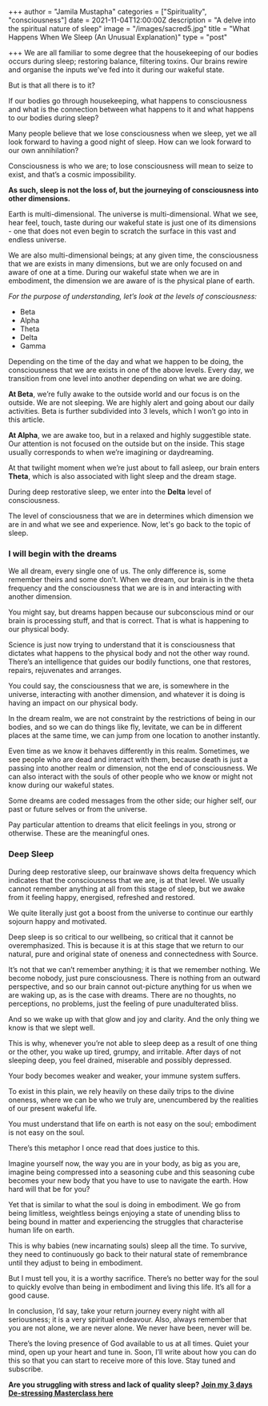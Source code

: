 +++
author = "Jamila Mustapha"
categories = ["Spirituality", "consciousness"]
date = 2021-11-04T12:00:00Z
description = "A delve into the spiritual nature of sleep"
image = "/images/sacred5.jpg"
title = "What Happens When We Sleep (An Unusual Explanation)"
type = "post"

+++
We are all familiar to some degree that the housekeeping of our bodies occurs during sleep; restoring balance, filtering toxins. Our brains rewire and organise the inputs we’ve fed into it during our wakeful state.

But is that all there is to it?

If our bodies go through housekeeping, what happens to consciousness and what is the connection between what happens to it and what happens to our bodies during sleep?

Many people believe that we lose consciousness when we sleep, yet we all look forward to having a good night of sleep. How can we look forward to our own annihilation?

Consciousness is who we are; to lose consciousness will mean to seize to exist, and that’s a cosmic impossibility.

**As such, sleep is not the loss of, but the journeying of consciousness into other dimensions.**

Earth is multi-dimensional. The universe is multi-dimensional. What we see, hear feel, touch, taste during our wakeful state is just one of its dimensions - one that does not even begin to scratch the surface in this vast and endless universe.

We are also multi-dimensional beings; at any given time, the consciousness that we are exists in many dimensions, but we are only focused on and aware of one at a time. During our wakeful state when we are in embodiment, the dimension we are aware of is the physical plane of earth.

_For the purpose of understanding, let’s look at the levels of consciousness:_

* Beta
* Alpha
* Theta
* Delta
* Gamma

Depending on the time of the day and what we happen to be doing, the consciousness that we are exists in one of the above levels. Every day, we transition from one level into another depending on what we are doing.

**At Beta**, we’re fully awake to the outside world and our focus is on the outside. We are not sleeping. We are highly alert and going about our daily activities. Beta is further subdivided into 3 levels, which I won’t go into in this article.

**At Alpha**, we are awake too, but in a relaxed and highly suggestible state. Our attention is not focused on the outside but on the inside. This stage usually corresponds to when we’re imagining or daydreaming.

At that twilight moment when we’re just about to fall asleep, our brain enters **Theta**, which is also associated with light sleep and the dream stage.

During deep restorative sleep, we enter into the **Delta** level of consciousness.

The level of consciousness that we are in determines which dimension we are in and what we see and experience. Now, let's go back to the topic of sleep.

### I will begin with the dreams

We all dream, every single one of us. The only difference is, some remember theirs and some don’t. When we dream, our brain is in the theta frequency and the consciousness that we are is in and interacting with another dimension.

You might say, but dreams happen because our subconscious mind or our brain is processing stuff, and that is correct. That is what is happening to our physical body.

Science is just now trying to understand that it is consciousness that dictates what happens to the physical body and not the other way round. There’s an intelligence that guides our bodily functions, one that restores, repairs, rejuvenates and arranges.

You could say, the consciousness that we are, is somewhere in the universe, interacting with another dimension, and whatever it is doing is having an impact on our physical body.

In the dream realm, we are not constraint by the restrictions of being in our bodies, and so we can do things like fly, levitate, we can be in different places at the same time, we can jump from one location to another instantly.

Even time as we know it behaves differently in this realm. Sometimes, we see people who are dead and interact with them, because death is just a passing into another realm or dimension, not the end of consciousness. We can also interact with the souls of other people who we know or might not know during our wakeful states.

Some dreams are coded messages from the other side; our higher self, our past or future selves or from the universe.

Pay particular attention to dreams that elicit feelings in you, strong or otherwise. These are the meaningful ones.

### Deep Sleep

During deep restorative sleep, our brainwave shows delta frequency which indicates that the consciousness that we are, is at that level. We usually cannot remember anything at all from this stage of sleep, but we awake from it feeling happy, energised, refreshed and restored.

We quite literally just got a boost from the universe to continue our earthly sojourn happy and motivated.

Deep sleep is so critical to our wellbeing, so critical that it cannot be overemphasized. This is because it is at this stage that we return to our natural, pure and original state of oneness and connectedness with Source.

It’s not that we can’t remember anything; it is that we remember nothing. We become nobody, just pure consciousness. There is nothing from an outward perspective, and so our brain cannot out-picture anything for us when we are waking up, as is the case with dreams. There are no thoughts, no perceptions, no problems, just the feeling of pure unadulterated bliss.

And so we wake up with that glow and joy and clarity. And the only thing we know is that we slept well.

This is why, whenever you’re not able to sleep deep as a result of one thing or the other, you wake up tired, grumpy, and irritable. After days of not sleeping deep, you feel drained, miserable and possibly depressed.

Your body becomes weaker and weaker, your immune system suffers.

To exist in this plain, we rely heavily on these daily trips to the divine oneness, where we can be who we truly are, unencumbered by the realities of our present wakeful life.

You must understand that life on earth is not easy on the soul; embodiment is not easy on the soul.

There’s this metaphor I once read that does justice to this. 

Imagine yourself now, the way you are in your body, as big as you are, imagine being compressed into a seasoning cube and this seasoning cube becomes your new body that you have to use to navigate the earth. How hard will that be for you?

Yet that is similar to what the soul is doing in embodiment. We go from being limitless, weightless beings enjoying a state of unending bliss to being bound in matter and experiencing the struggles that characterise human life on earth. 

This is why babies (new incarnating souls) sleep all the time. To survive, they need to continuously go back to their natural state of remembrance until they adjust to being in embodiment.

But I must tell you, it is a worthy sacrifice. There’s no better way for the soul to quickly evolve than being in embodiment and living this life. It’s all for a good cause.

In conclusion, I’d say, take your return journey every night with all seriousness; it is a very spiritual endeavour. Also, always remember that you are not alone, we are never alone. We never have been, never will be. 

There’s the loving presence of God available to us at all times. Quiet your mind, open up your heart and tune in. Soon, I’ll write about how you can do this so that you can start to receive more of this love. Stay tuned and subscribe.

**Are you struggling with stress and lack of quality sleep?** [**Join my 3 days De-stressing Masterclass here**](/coaching)